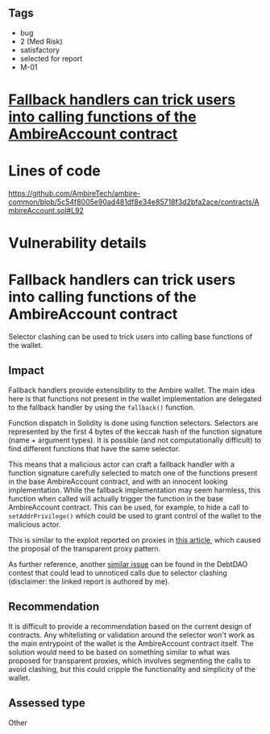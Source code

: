 ## Tags

- bug
- 2 (Med Risk)
- satisfactory
- selected for report
- M-01

# [Fallback handlers can trick users into calling functions of the AmbireAccount contract](https://github.com/code-423n4/2023-05-ambire-findings/issues/21) 

# Lines of code

https://github.com/AmbireTech/ambire-common/blob/5c54f8005e90ad481df8e34e85718f3d2bfa2ace/contracts/AmbireAccount.sol#L92


# Vulnerability details

# Fallback handlers can trick users into calling functions of the AmbireAccount contract

Selector clashing can be used to trick users into calling base functions of the wallet.

## Impact

Fallback handlers provide extensibility to the Ambire wallet. The main idea here is that functions not present in the wallet implementation are delegated to the fallback handler by using the `fallback()` function.

Function dispatch in Solidity is done using function selectors. Selectors are represented by the first 4 bytes of the keccak hash of the function signature (name + argument types). It is possible (and not computationally difficult) to find different functions that have the same selector.

This means that a malicious actor can craft a fallback handler with a function signature carefully selected to match one of the functions present in the base AmbireAccount contract, and with an innocent looking implementation. While the fallback implementation may seem harmless, this function when called will actually trigger the function in the base AmbireAccount contract. This can be used, for example, to hide a call to `setAddrPrivilege()` which could be used to grant control of the wallet to the malicious actor.

This is similar to the exploit reported on proxies in [this article](https://medium.com/nomic-foundation-blog/malicious-backdoors-in-ethereum-proxies-62629adf3357), which caused the proposal of the transparent proxy pattern.

As further reference, another [similar issue](https://github.com/romeroadrian/audits/blob/main/code4rena/2022-11-debtdao/H-01.md) can be found in the DebtDAO contest that could lead to unnoticed calls due to selector clashing (disclaimer: the linked report is authored by me).

## Recommendation

It is difficult to provide a recommendation based on the current design of contracts. Any whitelisting or validation around the selector won't work as the main entrypoint of the wallet is the AmbireAccount contract itself. The solution would need to be based on something similar to what was proposed for transparent proxies, which involves segmenting the calls to avoid clashing, but this could cripple the functionality and simplicity of the wallet.



## Assessed type

Other